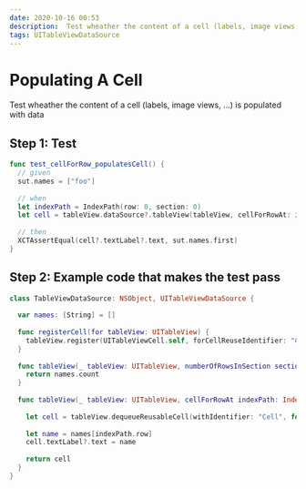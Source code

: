 ```yaml
---
date: 2020-10-16 00:53
description:  Test wheather the content of a cell (labels, image views, ...) is populated with data.
tags: UITableViewDataSource
---
```


# Populating A Cell

Test wheather the content of a cell (labels, image views, ...) is populated with data

## Step 1: Test

```swift
func test_cellForRow_populatesCell() {
  // given
  sut.names = ["foo"]
  
  // when
  let indexPath = IndexPath(row: 0, section: 0)
  let cell = tableView.dataSource?.tableView(tableView, cellForRowAt: indexPath)
  
  // then
  XCTAssertEqual(cell?.textLabel?.text, sut.names.first)
}
```

## Step 2: Example code that makes the test pass

```swift
class TableViewDataSource: NSObject, UITableViewDataSource {
  
  var names: [String] = []
  
  func registerCell(for tableView: UITableView) {
    tableView.register(UITableViewCell.self, forCellReuseIdentifier: "Cell")
  }
  
  func tableView(_ tableView: UITableView, numberOfRowsInSection section: Int) -> Int {
    return names.count
  }
  
  func tableView(_ tableView: UITableView, cellForRowAt indexPath: IndexPath) -> UITableViewCell {
    
    let cell = tableView.dequeueReusableCell(withIdentifier: "Cell", for: indexPath)
    
    let name = names[indexPath.row]
    cell.textLabel?.text = name
    
    return cell
  }
}
```

